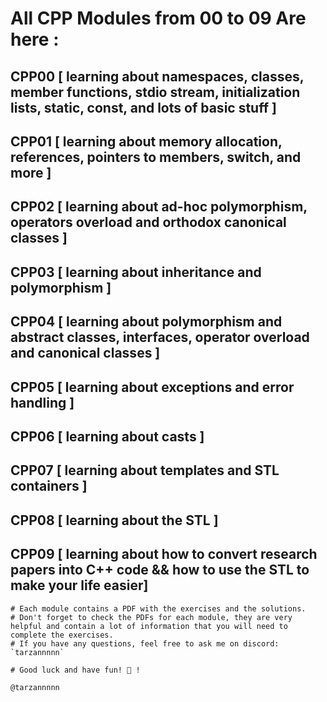 # All CPP Modules from 00 to 09 Are here :

## CPP00 [ learning about namespaces, classes, member functions, stdio stream, initialization lists, static, const, and lots of basic stuff ]
## CPP01 [ learning about memory allocation, references, pointers to members, switch, and more ]
## CPP02 [ learning about ad-hoc polymorphism, operators overload and orthodox canonical classes ]
## CPP03 [ learning about inheritance and polymorphism ]
## CPP04 [ learning about polymorphism and abstract classes, interfaces, operator overload and canonical classes ]
## CPP05 [ learning about exceptions and error handling ]
## CPP06 [ learning about casts ]
## CPP07 [ learning about templates and STL containers ]
## CPP08 [ learning about the STL ]
## CPP09 [ learning about how to convert research papers into C++ code && how to use the STL to make your life easier]

``````
# Each module contains a PDF with the exercises and the solutions.
# Don't forget to check the PDFs for each module, they are very helpful and contain a lot of information that you will need to complete the exercises.
# If you have any questions, feel free to ask me on discord: `tarzannnnn`

# Good luck and have fun! 🚀 !
``````
`@tarzannnnn`
